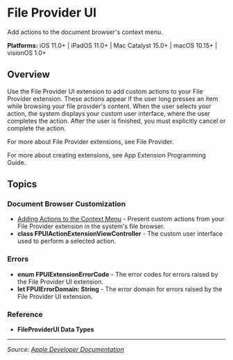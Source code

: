 # File Provider UI

Add actions to the document browser's context menu.

**Platforms:** iOS 11.0+ | iPadOS 11.0+ | Mac Catalyst 15.0+ | macOS 10.15+ | visionOS 1.0+

## Overview

Use the File Provider UI extension to add custom actions to your File Provider extension. These actions appear if the user long presses an item while browsing your file provider's content. When the user selects your action, the system displays your custom user interface, where the user completes the action. After the user is finished, you must explicitly cancel or complete the action.

For more about File Provider extensions, see File Provider.

For more about creating extensions, see App Extension Programming Guide.

## Topics

### Document Browser Customization
- [Adding Actions to the Context Menu](https://developer.apple.com/documentation/fileproviderui/adding_actions_to_the_context_menu) - Present custom actions from your File Provider extension in the system's file browser.
- **class FPUIActionExtensionViewController** - The custom user interface used to perform a selected action.

### Errors
- **enum FPUIExtensionErrorCode** - The error codes for errors raised by the File Provider UI extension.
- **let FPUIErrorDomain: String** - The error domain for errors raised by the File Provider UI extension.

### Reference
- **FileProviderUI Data Types**

---

*Source: [Apple Developer Documentation](https://developer.apple.com/documentation/FileProviderUI)*
